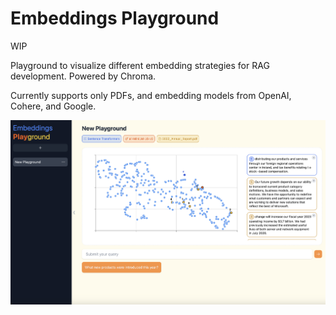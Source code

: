 # Embeddings Playground

WIP

Playground to visualize different embedding strategies for RAG development. Powered by Chroma.

Currently supports only PDFs, and embedding models from OpenAI, Cohere, and Google.

![demo](./images/demo.png)
